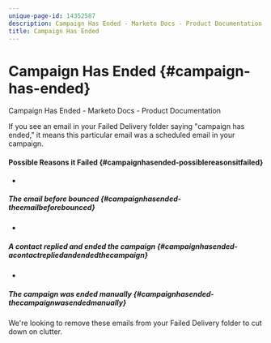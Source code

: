 ```yaml
---
unique-page-id: 14352587
description: Campaign Has Ended - Marketo Docs - Product Documentation
title: Campaign Has Ended
---
```


# Campaign Has Ended {#campaign-has-ended}

Campaign Has Ended - Marketo Docs - Product Documentation

If you see an email in your Failed Delivery folder saying "campaign has ended," it means this particular email was a scheduled email in your campaign.

#### Possible Reasons it Failed {#campaignhasended-possiblereasonsitfailed}

* 

  ##### The email before bounced {#campaignhasended-theemailbeforebounced}

* 

  ##### A contact replied and ended the campaign {#campaignhasended-acontactrepliedandendedthecampaign}

* 

  ##### The campaign was ended manually  {#campaignhasended-thecampaignwasendedmanually}

We're looking to remove these emails from your Failed Delivery folder to cut down on clutter.
